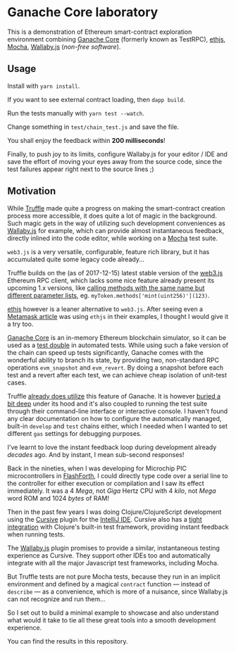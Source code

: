 # Ganache Core laboratory

This is a demonstration of Ethereum smart-contract exploration environment
combining
 [Ganache Core](https://github.com/trufflesuite/ganache-core)
 (formerly known as TestRPC),
 [ethjs](https://github.com/ethjs/ethjs),
 [Mocha](https://mochajs.org/),
 [Wallaby.js](https://wallabyjs.com/) (_non-free software_).

## Usage

Install with `yarn install`.

If you want to see external contract loading, then `dapp build`.

Run the tests manually with `yarn test --watch`.

Change something in `test/chain_test.js` and save the file.

You shall enjoy the feedback within **200 milliseconds**!

Finally, to push joy to its limits, configure Wallaby.js for your editor / IDE
 and save the effort of moving your eyes away from the source code,
 since the test failures appear right next to the source lines ;) 

## Motivation

While [Truffle](http://truffleframework.com/) made quite a progress on
making the smart-contract creation process more accessible, it does quite
a lot of magic in the background.
Such magic gets in the way of utilizing such development conveniences as
[Wallaby.js](https://wallabyjs.com/) for example, which can provide almost
instantaneous feedback, directly inlined into the code editor, while working
on a  [Mocha](https://mochajs.org/) test suite.

`web3.js` is a very versatile, configurable, feature rich library, but it has
accumulated quite some legacy code already...

Truffle builds on the (as of 2017-12-15) latest stable version of the
[web3.js](https://github.com/ethereum/web3.js/) Ethereum RPC client,
which lacks some nice feature already present its upcoming 1.x versions,
like [calling methods with the same name but different parameter lists](https://web3js.readthedocs.io/en/1.0/web3-eth-contract.html#id12), eg. `myToken.methods['mint(uint256)'](123)`.

[ethjs](https://github.com/ethjs/ethjs) however is a leaner alternative to
`web3.js`. After seeing even a
[Metamask article](https://medium.com/metamask/metamask-hackathon-guide-a88a161416ce)
was using `ethjs` in their examples, I thought I would give it a try too.

[Ganache Core](https://github.com/trufflesuite/ganache-core) is an
in-memory Ethereum blockchain simulator, so it can be used as a
[test double](https://martinfowler.com/bliki/TestDouble.html)
in automated tests.
While using such a fake version of the chain can speed up tests significantly,
Ganache comes with the wonderful ability to branch its state, by providing
two, non-standard RPC operations `evm_snapshot` and `evm_revert`.
By doing a snapshot before each test and a revert after each test, we can
achieve cheap isolation of unit-test cases.

Truffle [already does utilize](https://github.com/trufflesuite/truffle-core/blob/14c534f5326bb96717e27e5e5725627e7d0346c9/lib/testing/testrunner.js#L196-L205)
this feature of Ganache.
It is however
[buried a bit deep](https://github.com/trufflesuite/truffle-core/blob/3e96337c32aaae6885105661fd1a6792ab4494bf/lib/test.js#L256-L267)
under its hood and it's also coupled to running the test suite through their
command-line interface or interactive console.
I haven't found any clear documentation on how to configure the
automatically managed, built-in `develop` and `test` chains either,
which I needed when I wanted to set different `gas` settings for debugging
purposes.

I've learnt to love the instant feedback loop during development
already _decades_ ago. And by instant, I mean sub-second responses!
 
Back in the nineties, when I was developing for
Microchip PIC microcontrollers in [FlashForth](http://flashforth.com/),
I could directly type code over a serial line to the controller for either
execution or compilation and I saw its effect immediately.
It was a 4 *Mega*, not *Giga* Hertz CPU with 4 *kilo*, not *Mega* word
ROM and 1024 *bytes* of RAM!

Then in the past few years I was doing Clojure/ClojureScript development
using the [Cursive](https://cursive-ide.com/) plugin for the 
[IntelliJ IDE](https://www.jetbrains.com/idea/). Cursive also has a
[tight integration](https://cursive-ide.com/userguide/testing.html)
with Clojure's built-in test framework, providing instant feedback when
running tests.

The [Wallaby.js](https://wallabyjs.com/) plugin promises to provide a
similar, instantaneous testing experience as Cursive. They support other
IDEs too and automatically integrate with all the major Javascript test
frameworks, including Mocha.

But Truffle tests are not pure Mocha tests, because they run in an implicit
environment and defined by a magical `contract` function — instead of
`describe` — as a convenience, which is more of a nuisance,
since Wallaby.js can not recognize and run them...

So I set out to build a minimal example to showcase and also understand
what would it take to tie all these great tools into a smooth development
experience.

You can find the results in this repository.
